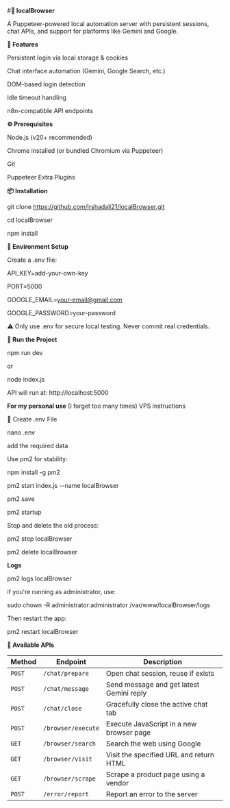 #**🧠 localBrowser**

A Puppeteer-powered local automation server with persistent sessions, chat APIs, and support for platforms like Gemini and Google.

**🚀 Features**

Persistent login via local storage & cookies

Chat interface automation (Gemini, Google Search, etc.)

DOM-based login detection

Idle timeout handling

n8n-compatible API endpoints


**⚙️ Prerequisites**


Node.js (v20+ recommended)

Chrome installed (or bundled Chromium via Puppeteer)

Git

Puppeteer Extra Plugins

**📦 Installation**

git clone https://github.com/irshadali21/localBrowser.git

cd localBrowser

npm install


**🔐 Environment Setup**

Create a .env file:

API_KEY=add-your-own-key

PORT=5000

GOOGLE_EMAIL=your-email@gmail.com

GOOGLE_PASSWORD=your-password

⚠️ Only use .env for secure local testing. Never commit real credentials.

**🧪 Run the Project**

npm run dev

or

node index.js

API will run at: http://localhost:5000

**For my personal use**  (I forget too many times) VPS instructions

🔐  Create .env File

nano .env

add the required data 


Use pm2 for stability:

npm install -g pm2

pm2 start index.js --name localBrowser

pm2 save

pm2 startup


Stop and delete the old process:

pm2 stop localBrowser

pm2 delete localBrowser

**Logs**

pm2 logs localBrowser


if you're running as administrator, use:

sudo chown -R administrator:administrator /var/www/localBrowser/logs

Then restart the app:

pm2 restart localBrowser



**🧠 Available APIs**


| Method | Endpoint | Description |
| ------ | -------- | ----------- |
| `POST` | `/chat/prepare` | Open chat session, reuse if exists |
| `POST` | `/chat/message` | Send message and get latest Gemini reply |
| `POST` | `/chat/close` | Gracefully close the active chat tab |
| `POST` | `/browser/execute` | Execute JavaScript in a new browser page |
| `GET` | `/browser/search` | Search the web using Google |
| `GET` | `/browser/visit` | Visit the specified URL and return HTML |
| `GET` | `/browser/scrape` | Scrape a product page using a vendor |
| `POST` | `/error/report` | Report an error to the server |

